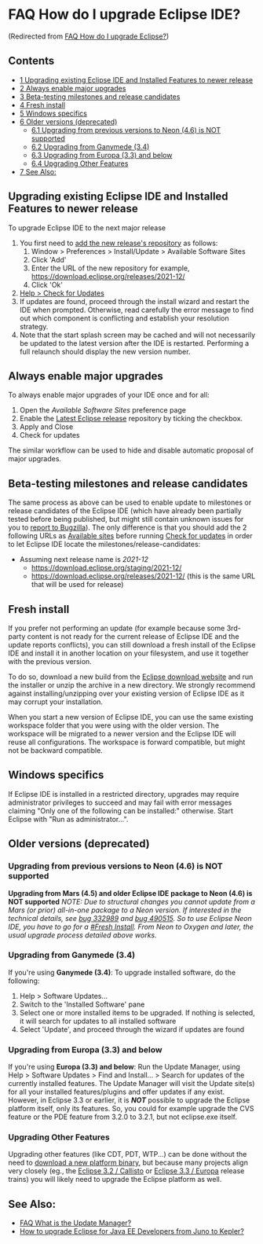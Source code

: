 FAQ How do I upgrade Eclipse IDE?
=================================

(Redirected from [FAQ How do I upgrade Eclipse?](/index.php?title=FAQ_How_do_I_upgrade_Eclipse%3F&redirect=no "FAQ How do I upgrade Eclipse?"))

Contents
--------

*   [1 Upgrading existing Eclipse IDE and Installed Features to newer release](#Upgrading-existing-Eclipse-IDE-and-Installed-Features-to-newer-release)
*   [2 Always enable major upgrades](#Always-enable-major-upgrades)
*   [3 Beta-testing milestones and release candidates](#Beta-testing-milestones-and-release-candidates)
*   [4 Fresh install](#Fresh-install)
*   [5 Windows specifics](#Windows-specifics)
*   [6 Older versions (deprecated)](#Older-versions-.28deprecated.29)
    *   [6.1 Upgrading from previous versions to Neon (4.6) is NOT supported](#Upgrading-from-previous-versions-to-Neon-.284.6.29-is-NOT-supported)
    *   [6.2 Upgrading from Ganymede (3.4)](#Upgrading-from-Ganymede-.283.4.29)
    *   [6.3 Upgrading from Europa (3.3) and below](#Upgrading-from-Europa-.283.3.29-and-below)
    *   [6.4 Upgrading Other Features](#Upgrading-Other-Features)
*   [7 See Also:](#See-Also:)

Upgrading existing Eclipse IDE and Installed Features to newer release
----------------------------------------------------------------------

To upgrade Eclipse IDE to the next major release

1.  You first need to [add the new release's repository](https://help.eclipse.org/latest/index.jsp?topic=%2Forg.eclipse.platform.doc.user%2Ftasks%2Ftasks-128.htm) as follows:
    1.  Window > Preferences > Install/Update > Available Software Sites
    2.  Click 'Add'
    3.  Enter the URL of the new repository for example, https://download.eclipse.org/releases/2021-12/
    4.  Click 'Ok'
2.  [Help > Check for Updates](https://help.eclipse.org/latest/index.jsp?topic=%2Forg.eclipse.platform.doc.user%2Ftasks%2Ftasks-120.htm)
3.  If updates are found, proceed through the install wizard and restart the IDE when prompted. Otherwise, read carefully the error message to find out which component is conflicting and establish your resolution strategy.
4.  Note that the start splash screen may be cached and will not necessarily be updated to the latest version after the IDE is restarted. Performing a full relaunch should display the new version number.

Always enable major upgrades
----------------------------

To always enable major upgrades of your IDE once and for all:

1.  Open the _Available Software Sites_ preference page
2.  Enable the [Latest Eclipse release](https://download.eclipse.org/releases/latest) repository by ticking the checkbox.
3.  Apply and Close
4.  Check for updates

The similar workflow can be used to hide and disable automatic proposal of major upgrades.

Beta-testing milestones and release candidates
----------------------------------------------

The same process as above can be used to enable update to milestones or release candidates of the Eclipse IDE (which have already been partially tested before being published, but might still contain unknown issues for you to [report to Bugzilla](https://bugs.eclipse.org/bugs/enter_bug.cgi)). The only difference is that you should add the 2 following URLs as [Available sites](https://help.eclipse.org/2018-12/index.jsp?topic=%2Forg.eclipse.platform.doc.user%2Ftasks%2Ftasks-128.htm) before running [Check for updates](https://help.eclipse.org/2018-12/index.jsp?topic=%2Forg.eclipse.platform.doc.user%2Ftasks%2Ftasks-120.htm) in order to let Eclipse IDE locate the milestones/release-candidates:

*   Assuming next release name is _2021-12_
    *   https://download.eclipse.org/staging/2021-12/
    *   https://download.eclipse.org/releases/2021-12/ (this is the same URL that will be used for release)

Fresh install
-------------

If you prefer not performing an update (for example because some 3rd-party content is not ready for the current release of Eclipse IDE and the update reports conflicts), you can still download a fresh install of the Eclipse IDE and install it in another location on your filesystem, and use it together with the previous version.

To do so, download a new build from the [Eclipse download website](https://www.eclipse.org/downloads/eclipse-packages/) and run the installer or unzip the archive in a new directory. We strongly recommend against installing/unzipping over your existing version of Eclipse IDE as it may corrupt your installation.

When you start a new version of Eclipse IDE, you can use the same existing workspace folder that you were using with the older version. The workspace will be migrated to a newer version and the Eclipse IDE will reuse all configurations. The workspace is forward compatible, but might not be backward compatible.

Windows specifics
-----------------

If Eclipse IDE is installed in a restricted directory, upgrades may require administrator privileges to succeed and may fail with error messages claiming "Only one of the following can be installed:" otherwise. Start Eclipse with "Run as administrator...".

Older versions (deprecated)
---------------------------

### Upgrading from previous versions to Neon (4.6) is NOT supported

**Upgrading from Mars (4.5) and older Eclipse IDE package to Neon (4.6) is NOT supported** _NOTE: Due to structural changes you cannot update from a Mars (or prior) all-in-one package to a Neon version. If interested in the technical details, see [bug 332989](https://bugs.eclipse.org/bugs/show_bug.cgi?id=332989) and [bug 490515](https://bugs.eclipse.org/bugs/show_bug.cgi?id=490515). So to use Eclipse Neon IDE, you have to go for a [#Fresh Install](#Fresh-Install). From Neon to Oxygen and later, the usual upgrade process detailed above works._

### Upgrading from Ganymede (3.4)

If you're using **Ganymede (3.4)**: To upgrade installed software, do the following:

1.  Help > Software Updates...
2.  Switch to the 'Installed Software' pane
3.  Select one or more installed items to be upgraded. If nothing is selected, it will search for updates to all installed software
4.  Select 'Update', and proceed through the wizard if updates are found

### Upgrading from Europa (3.3) and below

If you're using **Europa (3.3) and below**: Run the Update Manager, using Help > Software Updates > Find and Install... > Search for updates of the currently installed features. The Update Manager will visit the Update site(s) for all your installed features/plugins and offer updates if any exist. However, in Eclipse 3.3 or earlier, it is _**NOT**_ possible to upgrade the Eclipse platform itself, only its features. So, you could for example upgrade the CVS feature or the PDE feature from 3.2.0 to 3.2.1, but not eclipse.exe itself.

### Upgrading Other Features

Upgrading other features (like CDT, PDT, WTP...) can be done without the need to [download a new platform binary](https://download.eclipse.org/eclipse/downloads/), but because many projects align very closely (eg., the [Eclipse 3.2 / Callisto](https://www.eclipse.org/callisto/) or [Eclipse 3.3 / Europa](https://www.eclipse.org/europa/) release trains) you will likely need to upgrade the Eclipse platform as well.

See Also:
---------

*   [FAQ What is the Update Manager?](./FAQ_What_is_the_Update_Manager.md "FAQ What is the Update Manager?") 
*   [How to upgrade Eclipse for Java EE Developers from Juno to Kepler?](https://stackoverflow.com/questions/17337526/how-to-upgrade-eclipse-for-java-ee-developers-from-juno-to-kepler)

  

